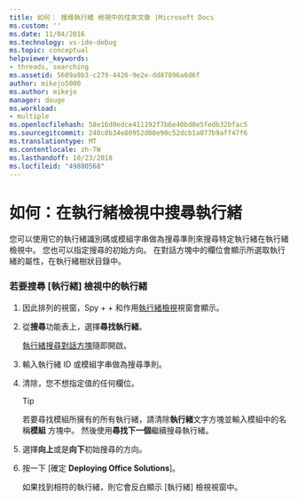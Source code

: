 ```yaml
---
title: 如何： 搜尋執行緒 檢視中的往來文章 |Microsoft Docs
ms.custom: ''
ms.date: 11/04/2016
ms.technology: vs-ide-debug
ms.topic: conceptual
helpviewer_keywords:
- threads, searching
ms.assetid: 5609a9b3-c279-4426-9e2e-dd87896a6d6f
author: mikejo5000
ms.author: mikejo
manager: douge
ms.workload:
- multiple
ms.openlocfilehash: 58e16d0edce411192f7b6e40bd0e5fedb32bfac5
ms.sourcegitcommit: 240c8b34e80952d00e90c52dcb1a077b9aff47f6
ms.translationtype: MT
ms.contentlocale: zh-TW
ms.lasthandoff: 10/23/2018
ms.locfileid: "49880568"
---
```

# <a name="how-to-search-for-a-thread-in-threads-view"></a>如何：在執行緒檢視中搜尋執行緒
您可以使用它的執行緒識別碼或模組字串做為搜尋準則來搜尋特定執行緒在執行緒檢視中。 您也可以指定搜尋的初始方向。 在對話方塊中的欄位會顯示所選取執行緒的屬性，在執行緒樹狀目錄中。  
  
### <a name="to-search-for-a-thread-in-threads-view"></a>若要搜尋 [執行緒] 檢視中的執行緒  
  
1. 因此排列的視窗，Spy + + 和作用[執行緒檢視](../debugger/threads-view.md)視窗會顯示。  
  
2. 從**搜尋**功能表上，選擇**尋找執行緒**。  
  
    [執行緒搜尋對話方塊](../debugger/thread-search-dialog-box.md)隨即開啟。  
  
3. 輸入執行緒 ID 或模組字串做為搜尋準則。  
  
4. 清除，您不想指定值的任何欄位。  
  
   > [!TIP]
   >  若要尋找模組所擁有的所有執行緒，請清除**執行緒**文字方塊並輸入模組中的名稱**模組** 方塊中。 然後使用**尋找下一個**繼續搜尋執行緒。  
  
5. 選擇**向上**或是**向下**初始搜尋的方向。  
  
6. 按一下 [確定 **Deploying Office Solutions**]。  
  
   如果找到相符的執行緒，則它會反白顯示 [執行緒] 檢視視窗中。